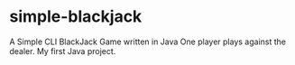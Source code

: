 # simple-blackjack
A Simple CLI BlackJack Game written in Java
One player plays against the dealer.
My first Java project.
